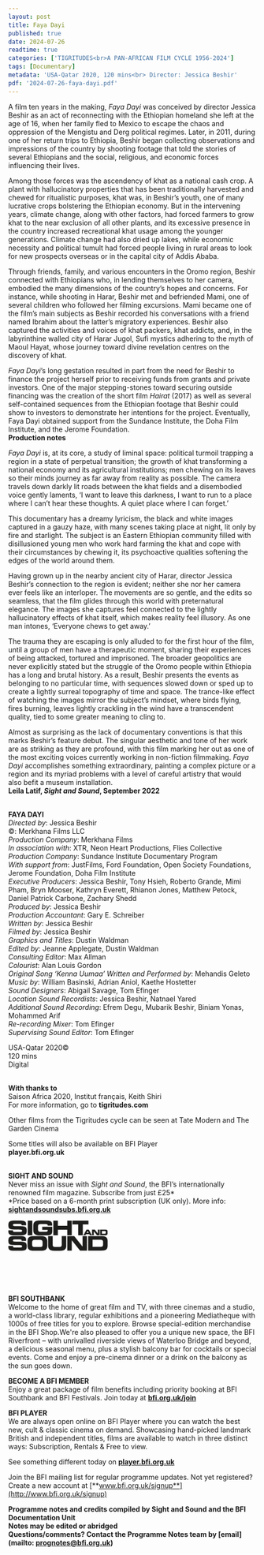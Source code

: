 ```yaml
---
layout: post
title: Faya Dayi
published: true
date: 2024-07-26
readtime: true
categories: ['TIGRITUDES<br>A PAN-AFRICAN FILM CYCLE 1956-2024']
tags: [Documentary]
metadata: 'USA-Qatar 2020, 120 mins<br> Director: Jessica Beshir'
pdf: '2024-07-26-faya-dayi.pdf'
---
```


A film ten years in the making, _Faya Dayi_ was conceived by director Jessica Beshir as an act of reconnecting with the Ethiopian homeland she left at the age of 16, when her family fled to Mexico to escape the chaos and oppression of the Mengistu and Derg political regimes. Later, in 2011, during one of her return trips to Ethiopia, Beshir began collecting observations and impressions of the country by shooting footage that told the stories of several Ethiopians and the social, religious, and economic forces influencing their lives.

Among those forces was the ascendency of khat as a national cash crop.  A plant with hallucinatory properties that has been traditionally harvested and chewed for ritualistic purposes, khat was, in Beshir’s youth, one of many lucrative crops bolstering the Ethiopian economy. But in the intervening years, climate change, along with other factors, had forced farmers to grow khat to the near exclusion of all other plants, and its excessive presence in the country increased recreational khat usage among the younger generations. Climate change had also dried up lakes, while economic necessity and political tumult had forced people living in rural areas to look for new prospects overseas or in the capital city of Addis Ababa.

Through friends, family, and various encounters in the Oromo region, Beshir connected with Ethiopians who, in lending themselves to her camera, embodied the many dimensions of the country’s hopes and concerns. For instance, while shooting in Harar, Beshir met and befriended Mami, one of several children who followed her filming excursions. Mami became one of the film’s main subjects as Beshir recorded his conversations with a friend named Ibrahim about the latter’s migratory experiences. Beshir also captured the activities and voices of khat packers, khat addicts, and, in the labyrinthine walled city of Harar Jugol, Sufi mystics adhering to the myth of Maoul Hayat, whose journey toward divine revelation centres on the discovery of khat.

_Faya Dayi_’s long gestation resulted in part from the need for Beshir to finance the project herself prior to receiving funds from grants and private investors. One of the major stepping-stones toward securing outside financing was the creation of the short film _Hairat_ (2017) as well as several self-contained sequences from the Ethiopian footage that Beshir could show to investors to demonstrate her intentions for the project. Eventually, Faya Dayi obtained support from the Sundance Institute, the Doha Film Institute, and the Jerome Foundation.  
**Production notes**

_Faya Dayi_ is, at its core, a study of liminal space: political turmoil trapping a region in a state of perpetual transition; the growth of khat transforming a national economy and its agricultural institutions; men chewing on its leaves so their minds journey as far away from reality as possible. The camera travels down darkly lit roads between the khat fields and a disembodied voice gently laments, ‘I want to leave this darkness, I want to run to a place where I can’t hear these thoughts. A quiet place where I can forget.’

This documentary has a dreamy lyricism, the black and white images captured in a gauzy haze, with many scenes taking place at night, lit only by fire and starlight. The subject is an Eastern Ethiopian community filled with disillusioned young men who work hard farming the khat and cope with their circumstances by chewing it, its psychoactive qualities softening the edges of the world around them.

Having grown up in the nearby ancient city of Harar, director Jessica Beshir’s connection to the region is evident; neither she nor her camera ever feels like an interloper. The movements are so gentle, and the edits so seamless, that the film glides through this world with preternatural elegance. The images she captures feel connected to the lightly hallucinatory effects of khat itself, which makes reality feel illusory. As one man intones, ‘Everyone chews to get away.’

The trauma they are escaping is only alluded to for the first hour of the film, until a group of men have a therapeutic moment, sharing their experiences of being attacked, tortured and imprisoned. The broader geopolitics are never explicitly stated but the struggle of the Oromo people within Ethiopia has a long and brutal history. As a result, Beshir presents the events as belonging to no particular time, with sequences slowed down or sped up to create a lightly surreal topography of time and space. The trance-like effect of watching the images mirror the subject’s mindset, where birds flying, fires burning, leaves lightly crackling in the wind have a transcendent quality, tied to some greater meaning to cling to.

Almost as surprising as the lack of documentary conventions is that this marks Beshir’s feature debut. The singular aesthetic and tone of her work are as striking as they are profound, with this film marking her out as one of the most exciting voices currently working in non-fiction filmmaking. _Faya Dayi_ accomplishes something extraordinary, painting a complex picture or a region and its myriad problems with a level of careful artistry that would also befit a museum installation.  
**Leila Latif, _Sight and Sound_, September 2022**
<br><br>

**FAYA DAYI**  
_Directed by_: Jessica Beshir  
©: Merkhana Films LLC  
_Production Company_: Merkhana Films  
_In association with_: XTR, Neon Heart Productions, Flies Collective  
_Production Company_:  Sundance Institute Documentary Program  
_With support from_: JustFilms, Ford Foundation, Open Society Foundations, Jerome Foundation, Doha Film Institute  
_Executive Producers_: Jessica Beshir, Tony Hsieh, Roberto Grande, Mimi Pham, Bryn Mooser,  Kathryn Everett, Rhianon Jones, Matthew Petock, Daniel Patrick Carbone, Zachary Shedd  
_Produced by_: Jessica Beshir  
_Production Accountant_: Gary E. Schreiber  
_Written by_: Jessica Beshir  
_Filmed by_: Jessica Beshir  
_Graphics and Titles_: Dustin Waldman  
_Edited by_: Jeanne Applegate, Dustin Waldman  
_Consulting Editor_: Max Allman  
_Colourist_: Alan Louis Gordon  
_Original Song ‘Kenna Uumaa’ Written and Performed by_: Mehandis Geleto  
_Music by_: William Basinski, Adrian Aniol,  Kaethe Hostetter  
_Sound Designers_: Abigail Savage, Tom Efinger  
_Location Sound Recordists_: Jessica Beshir,  Natnael Yared  
_Additional Sound Recording_: Efrem Degu,  Mubarik Beshir, Biniam Yonas, Mohammed Arif  
_Re-recording Mixer_: Tom Efinger  
_Supervising Sound Editor_: Tom Efinger

USA-Qatar 2020©  
120 mins  
Digital
<br><br>

**With thanks to**   
Saison Africa 2020, Institut français, Keith Shiri  
For more information, go to **tigritudes.com**

Other films from the Tigritudes cycle can be seen at Tate Modern and The Garden Cinema

Some titles will also be available on BFI Player<br>
**player.bfi.org.uk**
<br><br>


**SIGHT AND SOUND**<br>
Never miss an issue with _Sight and Sound_, the BFI’s internationally renowned film magazine. Subscribe from just £25*<br>
*Price based on a 6-month print subscription (UK only). More info: [**sightandsoundsubs.bfi.org.uk**](https://sightandsoundsubs.bfi.org.uk/subscribe)

<img style="float: left;" src="/img/sight-and-sound.jpg" width="40%" height="40%"><br><br><br><br><br><br><br><br>

**BFI SOUTHBANK**  
Welcome to the home of great film and TV, with three cinemas and a studio, a world-class library, regular exhibitions and a pioneering Mediatheque with 1000s of free titles for you to explore. Browse special-edition merchandise in the BFI Shop.We&#39;re also pleased to offer you a unique new space, the BFI Riverfront – with unrivalled riverside views of Waterloo Bridge and beyond, a delicious seasonal menu, plus a stylish balcony bar for cocktails or special events. Come and enjoy a pre-cinema dinner or a drink on the balcony as the sun goes down.  

**BECOME A BFI MEMBER**  
Enjoy a great package of film benefits including priority booking at BFI Southbank and BFI Festivals. Join today at [**bfi.org.uk/join**](http://www.bfi.org.uk/join)  

**BFI PLAYER**  
 We are always open online on BFI Player where you can watch the best new, cult &amp; classic cinema on demand. Showcasing hand-picked landmark British and independent titles, films are available to watch in three distinct ways: Subscription, Rentals &amp; Free to view.  

See something different today on [**player.bfi.org.uk**](https://player.bfi.org.uk)  

Join the BFI mailing list for regular programme updates. Not yet registered? Create a new account at [**www.bfi.org.uk/signup**](http://www.bfi.org.uk/signup)

**Programme notes and credits compiled by Sight and Sound and the BFI Documentation Unit  
Notes may be edited or abridged  
Questions/comments? Contact the Programme Notes team by [email](mailto: prognotes@bfi.org.uk)**

<!--stackedit_data:
eyJoaXN0b3J5IjpbLTgyNDY5NDc0NV19
-->
